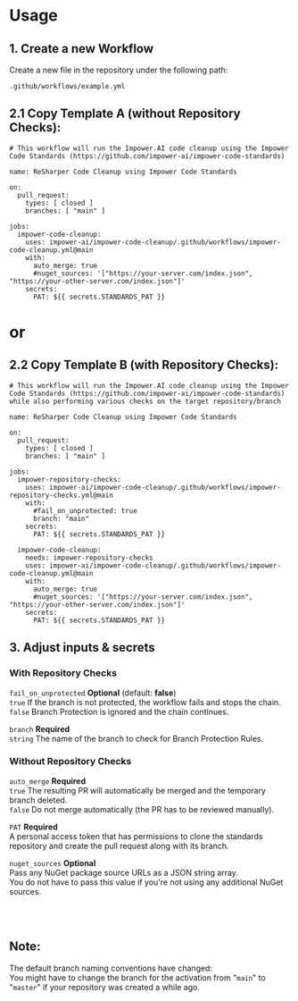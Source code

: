 # Usage

## 1. Create a new Workflow

Create a new file in the repository under the following path:

 ```.github/workflows/example.yml```

## 2.1 Copy Template A (without Repository Checks):
```
# This workflow will run the Impower.AI code cleanup using the Impower Code Standards (https://github.com/impower-ai/impower-code-standards)

name: ReSharper Code Cleanup using Impower Code Standards

on:
  pull_request:
    types: [ closed ]
    branches: [ "main" ]

jobs:
  impower-code-cleanup:
    uses: impower-ai/impower-code-cleanup/.github/workflows/impower-code-cleanup.yml@main
    with:
      auto_merge: true
      #nuget_sources: '["https://your-server.com/index.json", "https://your-other-server.com/index.json"]'
    secrets:
      PAT: ${{ secrets.STANDARDS_PAT }}
```
# or
## 2.2 Copy Template B (with Repository Checks):
```
# This workflow will run the Impower.AI code cleanup using the Impower Code Standards (https://github.com/impower-ai/impower-code-standards) 
while also performing various checks on the target repository/branch

name: ReSharper Code Cleanup using Impower Code Standards

on:
  pull_request:
    types: [ closed ]
    branches: [ "main" ]

jobs:
  impower-repository-checks:
    uses: impower-ai/impower-code-cleanup/.github/workflows/impower-repository-checks.yml@main
    with:
      #fail_on_unprotected: true
      branch: "main"
    secrets:
      PAT: ${{ secrets.STANDARDS_PAT }}

  impower-code-cleanup:
    needs: impower-repository-checks
    uses: impower-ai/impower-code-cleanup/.github/workflows/impower-code-cleanup.yml@main
    with:
      auto_merge: true
      #nuget_sources: '["https://your-server.com/index.json", "https://your-other-server.com/index.json"]'
    secrets:
      PAT: ${{ secrets.STANDARDS_PAT }}
```

## 3. Adjust inputs & secrets

### With Repository Checks

```fail_on_unprotected```
**Optional**  (default: **false**)  
```true``` If the branch is not protected, the workflow fails and stops the chain.  
```false``` Branch Protection is ignored and the chain continues.  

```branch```
**Required**  
```string``` The name of the branch to check for Branch Protection Rules.

### Without Repository Checks

```auto_merge```
**Required**  
```true``` The resulting PR will automatically be merged and the temporary branch deleted.  
```false``` Do not merge automatically (the PR has to be reviewed manually).  


```PAT```
**Required**  
A personal access token that has permissions to clone the standards repository and create the pull request along with its branch.  


````nuget_sources````
**Optional**  
Pass any NuGet package source URLs as a JSON string array.  
You do not have to pass this value if you're not using any additional NuGet sources.

<br/><br/>
## Note:
The default branch naming conventions have changed:  
You might have to change the branch for the activation from "```main```" to "```master```" if your repository was created a while ago.